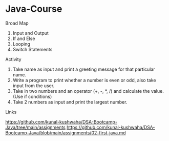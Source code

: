 # Java-Course

Broad Map
1. Input and Output
2. If and Else
3. Looping
4. Switch Statements

Activity
1. Take name as input and print a greeting message for that particular name.
2. Write a program to print whether a number is even or odd, also take input from the user.
3. Take in two numbers and an operator (+, -, *, /) and calculate the value. (Use if conditions)
4. Take 2 numbers as input and print the largest number.


Links

https://github.com/kunal-kushwaha/DSA-Bootcamp-Java/tree/main/assignments
https://github.com/kunal-kushwaha/DSA-Bootcamp-Java/blob/main/assignments/02-first-java.md
